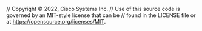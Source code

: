 // Copyright © 2022, Cisco Systems Inc.
// Use of this source code is governed by an MIT-style license that can be
// found in the LICENSE file or at https://opensource.org/licenses/MIT.